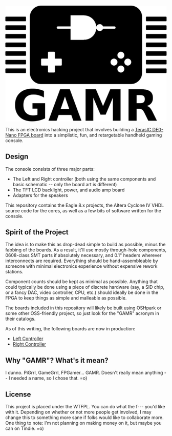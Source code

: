 ![GAMR Logo](logos/gamr.svg)

This is an electronics hacking project that involves building
a [TerasIC DE0-Nano FPGA board][TerasIC] into a simplistic, fun, and
retargetable handheld gaming console.

[TerasIC]: http://www.terasic.com.tw/cgi-bin/page/archive.pl?Language=English&CategoryNo=139&No=593&PartNo=1

## Design

The console consists of three major parts:

  - The Left and Right controller (both using the same components and basic
    schematic -- only the board art is different)
  - The TFT LCD backlight, power, and audio amp board
  - Adapters for the speakers

This repository contains the Eagle 8.x projects, the Altera Cyclone IV VHDL
source code for the cores, as well as a few bits of software written for the
console.

## Spirit of the Project

The idea is to make this as drop-dead simple to build as possible, minus the
fabbing of the boards. As a result, it'll use mostly through-hole components,
0608-class SMT parts if absolutely necessary, and 0.1" headers wherever
interconnects are required. Everything should be hand-assembleable by someone
with minimal electronics experience without expensive rework stations.

Component counts should be kept as minimal as possible. Anything that could
typically be done using a piece of discrete hardware (say, a SID chip, or a
fancy DAC, video controller, CPU, etc.) should ideally be done in the FPGA to
keep things as simple and malleable as possible.

The boards included in this repository will likely be built using OSHpark
or some other OSS-friendly project, so just look for the "GAMR" acronym in their
catalogs.

As of this writing, the following boards are now in production:

  * [Left Controller][left-controller]
  * [Right Controller][right-controller]

[left-controller]: https://oshpark.com/shared_projects/AXFgIkdE
[right-controller]: https://oshpark.com/shared_projects/QkbYnFhj

## Why "GAMR"? What's it mean?

I dunno. PiGrrl, GameGrrl, FPGamer... GAMR. Doesn't really mean anything -- I
needed a name, so I chose that. =o)

## License

This project is placed under the WTFPL. You can do what the f--- you'd like with
it. Depending on whether or not more people get involved, I may change this to
something more sane if folks would like to collaborate more. One thing to note:
I'm not planning on making money on it, but maybe you can on Tindie. =o)
